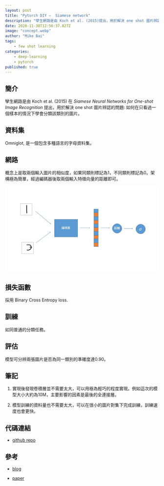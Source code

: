 ```yaml
---
layout: post
title: "Pytorch DIY —  Siamese network"
description: "孿生網路是由 Koch et al. (2015)提出，用於解決 one shot 圖片辨認的問題: 如何在只看過一個樣本的情況下學會分類該類別的圖片。"
date: 2020-11-30T12:56:37.827Z
image: "concept.webp"
author: "Mike Bai"
tags:
    - few shot learning
categories:
    - deep-learning
    - pytorch
published: true
---
```


## 簡介

孿生網路是由 Koch et al. (2015) 在 *Siamese Neural Networks for One-shot Image Recognition* 提出，用於解決 one shot 圖片辨認的問題: 如何在只看過一個樣本的情況下學會分類該類別的圖片。

## 資料集

Omniglot, 是一個包含多種語言的字母資料集。

## 網路

概念上是取兩個輸入圖片的相似度，如果同類則標記為1，不同類則標記為0。架構極為簡單，經過編碼器後取兩個輸入特徵向量的距離即可。

![概念](concept.webp)

## 損失函數

採用 Binary Cross Entropy loss.

## 訓練

如同普通的分類任務。

## 評估

模型可分辨兩張圖片是否為同一類別的準確度達0.90。

## 筆記

1. 實現後發現卷積層並不需要太大，可以用極為輕巧的程度實現。例如這次的模型大小大約為10M，主要影響的因素是最後的全連接層。

2. 模型訓練的資料量也不需要太大，可以在很小的圖片對集下完成訓練，訓練速度也會更快。

## 代碼連結

* [github repo](https://github.com/gitE0Z9/classical-network-series)

## 參考

* [blog](https://towardsdatascience.com/building-a-one-shot-learning-network-with-pytorch-d1c3a5fafa4a)

* [paper](https://www.cs.cmu.edu/~rsalakhu/papers/oneshot1.pdf)
